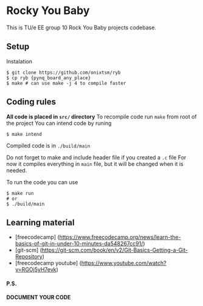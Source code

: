 # Rocky You Baby

This is TU/e EE group 10 Rock You Baby projects codebase.

## Setup

Instalation

```console
$ git clone https://github.com/onixtsm/ryb
$ cp ryb {pynq_board_any_place}
$ make # can use make -j 4 to compile faster
```

## Coding rules

**All code is placed in `src/` directory**
To recompile code run `make` from root of the project
You can intend code by runing
```console
$ make intend
```

Compiled code is in `./build/main`

Do not forget to make and include header file if you created a `.c` file
For now it compiles everything in `main` file, but it will be changed when it is needed.

To run the code you can use
```console
$ make run
# or
$ ./build/main
```

## Learning material
* [freecodecamp] (https://www.freecodecamp.org/news/learn-the-basics-of-git-in-under-10-minutes-da548267cc91/)
* [git-scm] (https://git-scm.com/book/en/v2/Git-Basics-Getting-a-Git-Repository)
* [freecodecamp youtube] (https://www.youtube.com/watch?v=RGOj5yH7evk)


#### P.S.
**DOCUMENT YOUR CODE**
